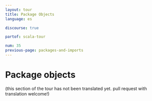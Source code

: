 ```yaml
---
layout: tour
title: Package Objects
language: es

discourse: true

partof: scala-tour

num: 35
previous-page: packages-and-imports
---
```


# Package objects

(this section of the tour has not been translated yet. pull request
with translation welcome!)
